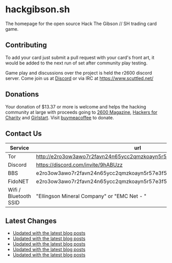 # hackgibson.sh
The homepage for the open source Hack The Gibson // SH trading card game.


## Contributing

To add your card just submit a pull request with your card's front art, it would be added to the next run of set after community play testing.

Game play and discussions over the project is held the r2600 discord server. Come join us at [Discord](https://discord.com/invite/9hABUzz) or via IRC at https://www.scuttled.net/


## Donations

Your donation of $13.37 or more is welcome and helps the hacking community at large with proceeds going to [2600 Magazine](https://2600.com/), [Hackers for Charity](https://hackersforcharity.org) and [Girlstart](https://girlstart.org).  Visit [buymeacoffee](https://www.buymeacoffee.com/hackgibson.sh) to donate.


## Contact Us

Service | url
-|-
Tor | http://e2ro3ow3awo7r2favn24n65ycc2qmzkoayn5r57e3f56nvjwdcgg32ad.onion
Discord | https://discord.com/invite/9hABUzz
BBS | e2ro3ow3awo7r2favn24n65ycc2qmzkoayn5r57e3f56nvjwdcgg32ad.onion:23
FidoNET | e2ro3ow3awo7r2favn24n65ycc2qmzkoayn5r57e3f56nvjwdcgg32ad.onion:24554
Wifi / Bluetooth SSID | "Ellingson Mineral Company" or "EMC Net - <fidonet address>"

## Latest Changes
<!-- BLOG-POST-LIST:START -->
- [Updated with the latest blog posts](https://github.com/DFW2600/hackgibson.sh/commit/e48f7ab415aa2bd430365c19b9915abb8afc28b3)
- [Updated with the latest blog posts](https://github.com/DFW2600/hackgibson.sh/commit/2c63a13098b961e02715057ddf10113fb81e5497)
- [Updated with the latest blog posts](https://github.com/DFW2600/hackgibson.sh/commit/5394a3c9cfe63ef1fdea06308e68d0d98e7e7dcf)
- [Updated with the latest blog posts](https://github.com/DFW2600/hackgibson.sh/commit/f9b42d15322db7424f1f50e176de568560352832)
- [Updated with the latest blog posts](https://github.com/DFW2600/hackgibson.sh/commit/f0beb67ed898fd5cfe1ca1398d1a956dd7784998)
<!-- BLOG-POST-LIST:END -->
